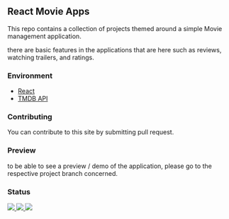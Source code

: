 ## React Movie Apps

This repo contains a collection of projects themed around a simple Movie
management application.

there are basic features in the applications that are here such as reviews,
watching trailers, and ratings.

### Environment

<ul>
  <li><a href="#" _target="blank">React</a></li>
  <li><a href="https://www.themoviedb.org/" _target="blank">TMDB API</a></li>
</ul>

### Contributing

You can contribute to this site by submitting pull request.

### Preview

to be able to see a preview / demo of the application, please go to the
respective project branch concerned.

### Status

<p>
  <a href="#" _target="blank">
    <img src="https://img.shields.io/badge/stages-production-informational">
  </a>
  <a href="#" _target="blank">
    <img src="https://img.shields.io/github/repo-size/novaardiansyah/react-movie-apps?label=size&color=informational" />
  </a>
  <a href="https://github.com/novaardiansyah/react-movie-apps/blob/main/LICENSE" _target="blank">
    <img src="https://img.shields.io/github/license/novaardiansyah/react-movie-apps?label=license&color=informational" />
  </a>
</p>
